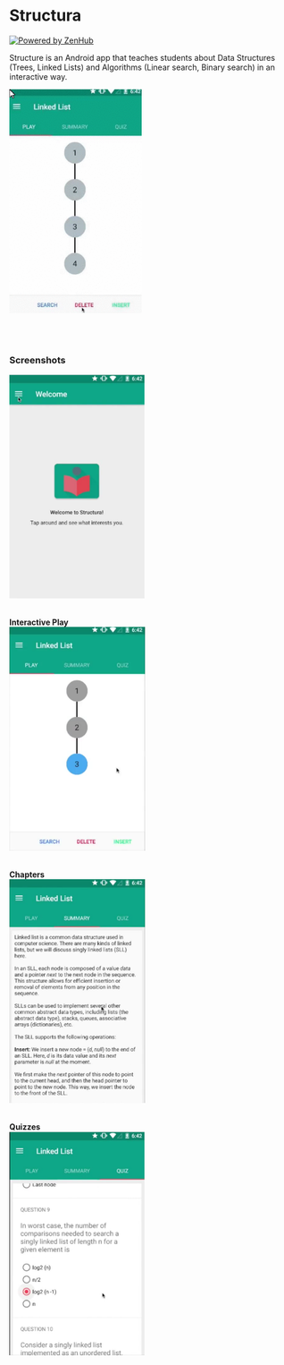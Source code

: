 # Structura
<a href="https://www.zenhub.io/" target="_blank"><img src="https://raw.githubusercontent.com/ZenHubIO/support/master/zenhub-badge.png" height="18px" alt="Powered by ZenHub"/></a>

Structure is an Android app that teaches students about Data Structures (Trees, Linked Lists) and Algorithms (Linear search, Binary search) in an interactive way.

<img src="images/demo.gif" height="400px">

<br><br>
### Screenshots
<img src="images/0.png" height="400px">

<br><b> Interactive Play <br>
<img src="images/1.png" height="400px">

<br><b> Chapters <br>
<img src="images/2.png" height="400px">

<br><b> Quizzes <br>
<img src="images/3.png" height="400px">
